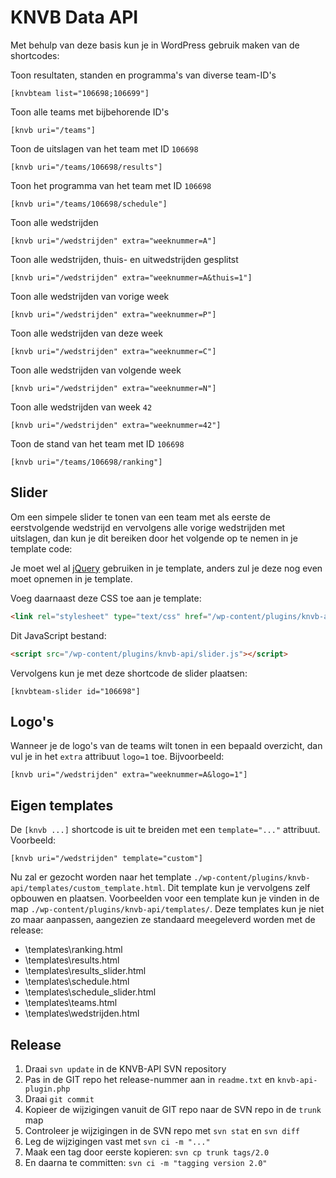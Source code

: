 # KNVB Data API

Met behulp van deze basis kun je in WordPress gebruik maken van de shortcodes:

Toon resultaten, standen en programma's van diverse team-ID's

```
[knvbteam list="106698;106699"]
```

Toon alle teams met bijbehorende ID's

```
[knvb uri="/teams"]
```

Toon de uitslagen van het team met ID `106698`

```
[knvb uri="/teams/106698/results"]
```

Toon het programma van het team met ID `106698`

```
[knvb uri="/teams/106698/schedule"]
```

Toon alle wedstrijden

```
[knvb uri="/wedstrijden" extra="weeknummer=A"]
```

Toon alle wedstrijden, thuis- en uitwedstrijden gesplitst

```
[knvb uri="/wedstrijden" extra="weeknummer=A&thuis=1"]
```

Toon alle wedstrijden van vorige week

```
[knvb uri="/wedstrijden" extra="weeknummer=P"]
```

Toon alle wedstrijden van deze week

```
[knvb uri="/wedstrijden" extra="weeknummer=C"]
```

Toon alle wedstrijden van volgende week

```
[knvb uri="/wedstrijden" extra="weeknummer=N"]
```

Toon alle wedstrijden van week `42`

```
[knvb uri="/wedstrijden" extra="weeknummer=42"]
```

Toon de stand van het team met ID `106698`

```
[knvb uri="/teams/106698/ranking"]
```

## Slider
Om een simpele slider te tonen van een team met als eerste de eerstvolgende
wedstrijd en vervolgens alle vorige wedstrijden met uitslagen, dan kun je
dit bereiken door het volgende op te nemen in je template code:

Je moet wel al [jQuery](http://www.jquery.com/) gebruiken in je template, anders
zul je deze nog even moet opnemen in je template.

Voeg daarnaast deze CSS toe aan je template:

```html
<link rel="stylesheet" type="text/css" href="/wp-content/plugins/knvb-api/slider.css" />
```

Dit JavaScript bestand:

```html
<script src="/wp-content/plugins/knvb-api/slider.js"></script>
```

Vervolgens kun je met deze shortcode de slider plaatsen:

```
[knvbteam-slider id="106698"]
```

## Logo's
Wanneer je de logo's van de teams wilt tonen in een bepaald overzicht, dan
vul je in het `extra` attribuut `logo=1` toe. Bijvoorbeeld:

```
[knvb uri="/wedstrijden" extra="weeknummer=A&logo=1"]
```

## Eigen templates
De `[knvb ...]` shortcode is uit te breiden met een `template="..."`
attribuut. Voorbeeld:

```
[knvb uri="/wedstrijden" template="custom"]
```

Nu zal er gezocht worden naar het template
`./wp-content/plugins/knvb-api/templates/custom_template.html`. Dit
template kun je vervolgens zelf opbouwen en plaatsen. Voorbeelden
voor een template kun je vinden in de map
`./wp-content/plugins/knvb-api/templates/`. Deze templates kun je niet
zo maar aanpassen, aangezien ze standaard meegeleverd worden met de
release:

* \templates\ranking.html
* \templates\results.html
* \templates\results_slider.html
* \templates\schedule.html
* \templates\schedule_slider.html
* \templates\teams.html
* \templates\wedstrijden.html

## Release

1. Draai `svn update` in de KNVB-API SVN repository
2. Pas in de GIT repo het release-nummer aan in `readme.txt` en `knvb-api-plugin.php`
3. Draai `git commit`
4. Kopieer de wijzigingen vanuit de GIT repo naar de SVN repo in de `trunk` map
5. Controleer je wijzigingen in de SVN repo met `svn stat` en `svn diff`
6. Leg de wijzigingen vast met `svn ci -m "..."`
7. Maak een tag door eerste kopieren: `svn cp trunk tags/2.0`
8. En daarna te committen: `svn ci -m "tagging version 2.0"`
